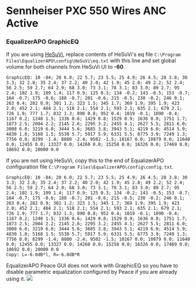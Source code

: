 # Sennheiser PXC 550 Wires ANC Active
### EqualizerAPO GraphicEQ
If you are using [HeSuVi](https://sourceforge.net/projects/hesuvi/), replace contents of HeSuVi's eq file `C:\Program Files\EqualizerAPO\config\HeSuVi\eq.txt` with this line and set global volume for both channels from HeSuVi UI to **-60**.
```
GraphicEQ: 10 -84; 20 6.0; 22 5.7; 23 5.5; 25 4.9; 26 4.5; 28 3.8; 30 3.3; 32 2.8; 35 2.4; 37 2.2; 40 2.0; 42 1.9; 45 2.0; 49 2.2; 52 2.4; 56 2.5; 59 2.7; 64 2.9; 68 3.0; 73 3.1; 78 3.1; 83 3.0; 89 2.7; 95 2.4; 102 1.9; 109 1.4; 117 0.9; 125 0.3; 134 -0.2; 143 -0.5; 153 -0.7; 164 -0.7; 175 -0.6; 188 -0.7; 201 -0.6; 215 -0.5; 230 -0.2; 246 0.1; 263 0.4; 282 0.9; 301 1.2; 323 1.5; 345 1.7; 369 1.9; 395 1.9; 423 2.0; 452 2.1; 484 2.1; 518 2.1; 554 2.1; 593 2.1; 635 2.1; 679 2.1; 726 1.9; 777 1.7; 832 1.3; 890 0.8; 952 0.4; 1019 -0.1; 1090 -0.4; 1167 0.2; 1248 1.5; 1336 0.6; 1429 0.8; 1529 0.9; 1636 0.8; 1751 1.7; 1873 2.5; 2004 2.2; 2145 2.6; 2295 3.2; 2455 4.1; 2627 5.5; 2811 6.0; 3008 6.0; 3219 6.0; 3444 5.6; 3685 3.8; 3943 5.1; 4219 6.0; 4514 5.9; 4830 1.8; 5168 1.5; 5530 5.7; 5917 5.9; 6331 5.5; 6775 3.9; 7249 1.3; 7756 0.0; 8299 -1.4; 8880 -2.4; 9502 -1.5; 10167 0.0; 10879 0.0; 11640 0.0; 12455 0.0; 13327 0.0; 14260 0.0; 15258 0.0; 16326 0.0; 17469 0.0; 18692 0.0; 20000 0.0
```
If you are not using HeSuVi, copy this to the end of EqualizerAPO configuration file `C:\Program Files\EqualizerAPO\config\config.txt`.
```
GraphicEQ: 10 -84; 20 6.0; 22 5.7; 23 5.5; 25 4.9; 26 4.5; 28 3.8; 30 3.3; 32 2.8; 35 2.4; 37 2.2; 40 2.0; 42 1.9; 45 2.0; 49 2.2; 52 2.4; 56 2.5; 59 2.7; 64 2.9; 68 3.0; 73 3.1; 78 3.1; 83 3.0; 89 2.7; 95 2.4; 102 1.9; 109 1.4; 117 0.9; 125 0.3; 134 -0.2; 143 -0.5; 153 -0.7; 164 -0.7; 175 -0.6; 188 -0.7; 201 -0.6; 215 -0.5; 230 -0.2; 246 0.1; 263 0.4; 282 0.9; 301 1.2; 323 1.5; 345 1.7; 369 1.9; 395 1.9; 423 2.0; 452 2.1; 484 2.1; 518 2.1; 554 2.1; 593 2.1; 635 2.1; 679 2.1; 726 1.9; 777 1.7; 832 1.3; 890 0.8; 952 0.4; 1019 -0.1; 1090 -0.4; 1167 0.2; 1248 1.5; 1336 0.6; 1429 0.8; 1529 0.9; 1636 0.8; 1751 1.7; 1873 2.5; 2004 2.2; 2145 2.6; 2295 3.2; 2455 4.1; 2627 5.5; 2811 6.0; 3008 6.0; 3219 6.0; 3444 5.6; 3685 3.8; 3943 5.1; 4219 6.0; 4514 5.9; 4830 1.8; 5168 1.5; 5530 5.7; 5917 5.9; 6331 5.5; 6775 3.9; 7249 1.3; 7756 0.0; 8299 -1.4; 8880 -2.4; 9502 -1.5; 10167 0.0; 10879 0.0; 11640 0.0; 12455 0.0; 13327 0.0; 14260 0.0; 15258 0.0; 16326 0.0; 17469 0.0; 18692 0.0; 20000 0.0
Copy: L=-6.0dB*l, R=-6.0dB*R
```
EqualizerAPO Peace GUI does not work with GraphicEQ so you have to disable parametric equalization configured by Peace if you are already using it.
![](https://raw.githubusercontent.com/jaakkopasanen/AutoEq/master/results/Headphone.com/innerfidelity/onear/Sennheiser%20PXC%20550%20Wires%20ANC%20Active/Sennheiser%20PXC%20550%20Wires%20ANC%20Active.png)
